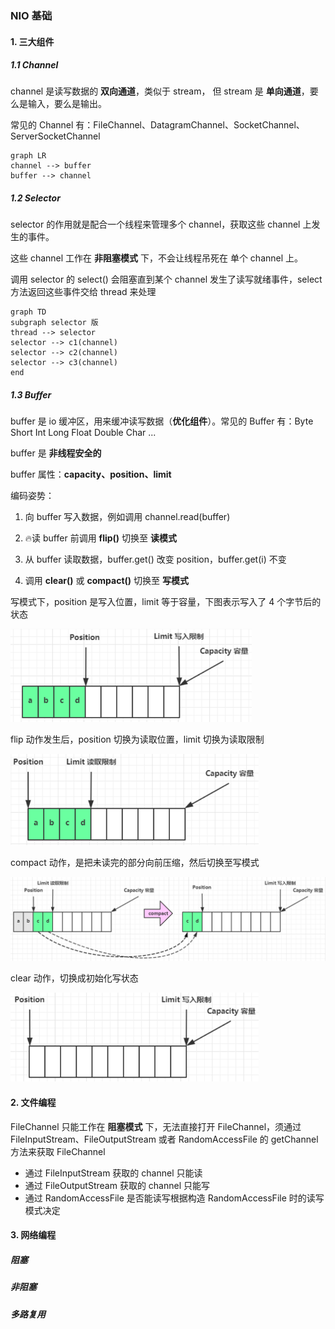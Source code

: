 ### NIO 基础

#### 1. 三大组件

##### 1.1 Channel

channel 是读写数据的 **双向通道**，类似于 stream， 但 stream 是 **单向通道**，要么是输入，要么是输出。

常见的 Channel 有：FileChannel、DatagramChannel、SocketChannel、ServerSocketChannel

```mermaid
graph LR
channel --> buffer
buffer --> channel
```

##### 1.2 Selector

selector 的作用就是配合一个线程来管理多个 channel，获取这些 channel 上发生的事件。

这些 channel 工作在 **非阻塞模式** 下，不会让线程吊死在 单个 channel 上。

调用 selector 的 select() 会阻塞直到某个 channel 发生了读写就绪事件，select 方法返回这些事件交给 thread 来处理

```mermaid
graph TD
subgraph selector 版
thread --> selector
selector --> c1(channel)
selector --> c2(channel)
selector --> c3(channel)
end
```

##### 1.3 Buffer

buffer 是 io 缓冲区，用来缓冲读写数据（**优化组件**）。常见的 Buffer 有：Byte Short Int Long Float Double Char ... 

buffer 是 **非线程安全的**

buffer 属性：**capacity、position、limit**

编码姿势：

1. 向 buffer 写入数据，例如调用 channel.read(buffer)

2. 🔥读 buffer 前调用 **flip()** 切换至 **读模式**

3. 从 buffer 读取数据，buffer.get() 改变 position，buffer.get(i) 不变

4. 调用 **clear()** 或 **compact()** 切换至 **写模式**

写模式下，position 是写入位置，limit 等于容量，下图表示写入了 4 个字节后的状态

<img src="pictures/image-20210413145240982.png" alt="image-20210413145240982" style="zoom: 67%;" />

flip 动作发生后，position 切换为读取位置，limit 切换为读取限制

<img src="pictures/image-20210413145309286.png" alt="image-20210413145309286" style="zoom: 67%;" />

compact 动作，是把未读完的部分向前压缩，然后切换至写模式

<img src="pictures/image-20210413145525145.png" alt="image-20210413145525145" style="zoom: 60%;" />

clear 动作，切换成初始化写状态

<img src="pictures/image-20210413145356678.png" alt="image-20210413145356678" style="zoom: 67%;" />



#### 2. 文件编程

FileChannel 只能工作在 **阻塞模式** 下，无法直接打开 FileChannel，须通过 FileInputStream、FileOutputStream 或者 RandomAccessFile 的 getChannel 方法来获取 FileChannel

* 通过 FileInputStream 获取的 channel 只能读
* 通过 FileOutputStream 获取的 channel 只能写
* 通过 RandomAccessFile 是否能读写根据构造 RandomAccessFile 时的读写模式决定



#### 3. 网络编程

##### 阻塞

##### 非阻塞

##### 多路复用

